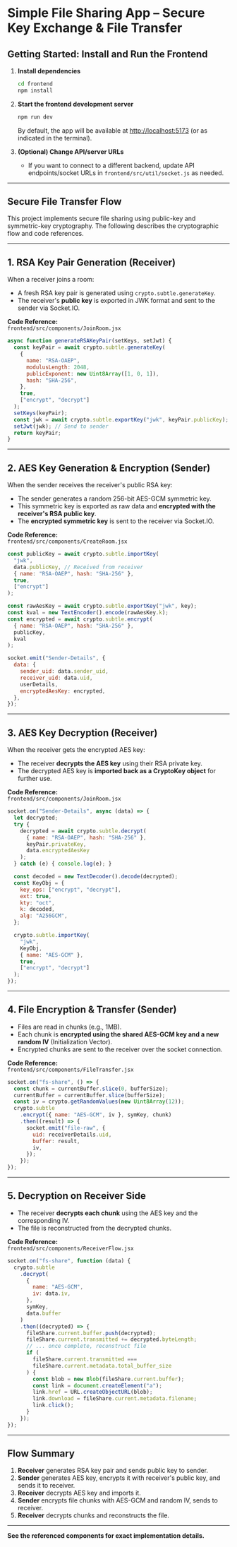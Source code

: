 # Simple File Sharing App – Secure Key Exchange & File Transfer

## Getting Started: Install and Run the Frontend

1. **Install dependencies**
   ```sh
   cd frontend
   npm install
   ```

2. **Start the frontend development server**
   ```sh
   npm run dev
   ```
   By default, the app will be available at [http://localhost:5173](http://localhost:5173) (or as indicated in the terminal).

3. **(Optional) Change API/server URLs**
   - If you want to connect to a different backend, update API endpoints/socket URLs in `frontend/src/util/socket.js` as needed.

---

## Secure File Transfer Flow

This project implements secure file sharing using public-key and symmetric-key cryptography. The following describes the cryptographic flow and code references.

---

## 1. RSA Key Pair Generation (Receiver)

When a receiver joins a room:

- A fresh RSA key pair is generated using `crypto.subtle.generateKey`.
- The receiver's **public key** is exported in JWK format and sent to the sender via Socket.IO.

**Code Reference:**  
`frontend/src/components/JoinRoom.jsx`
```javascript
async function generateRSAKeyPair(setKeys, setJwt) {
  const keyPair = await crypto.subtle.generateKey(
    {
      name: "RSA-OAEP",
      modulusLength: 2048,
      publicExponent: new Uint8Array([1, 0, 1]),
      hash: "SHA-256",
    },
    true,
    ["encrypt", "decrypt"]
  );
  setKeys(keyPair);
  const jwk = await crypto.subtle.exportKey("jwk", keyPair.publicKey);
  setJwt(jwk); // Send to sender
  return keyPair;
}
```

---

## 2. AES Key Generation & Encryption (Sender)

When the sender receives the receiver's public RSA key:

- The sender generates a random 256-bit AES-GCM symmetric key.
- This symmetric key is exported as raw data and **encrypted with the receiver's RSA public key**.
- The **encrypted symmetric key** is sent to the receiver via Socket.IO.

**Code Reference:**  
`frontend/src/components/CreateRoom.jsx`
```javascript
const publicKey = await crypto.subtle.importKey(
  "jwk",
  data.publicKey, // Received from receiver
  { name: "RSA-OAEP", hash: "SHA-256" },
  true,
  ["encrypt"]
);

const rawAesKey = await crypto.subtle.exportKey("jwk", key);
const kval = new TextEncoder().encode(rawAesKey.k);
const encrypted = await crypto.subtle.encrypt(
  { name: "RSA-OAEP", hash: "SHA-256" },
  publicKey,
  kval
);

socket.emit("Sender-Details", {
  data: {
    sender_uid: data.sender_uid,
    receiver_uid: data.uid,
    userDetails,
    encryptedAesKey: encrypted,
  },
});
```

---

## 3. AES Key Decryption (Receiver)

When the receiver gets the encrypted AES key:

- The receiver **decrypts the AES key** using their RSA private key.
- The decrypted AES key is **imported back as a CryptoKey object** for further use.

**Code Reference:**  
`frontend/src/components/JoinRoom.jsx`
```javascript
socket.on("Sender-Details", async (data) => {
  let decrypted;
  try {
    decrypted = await crypto.subtle.decrypt(
      { name: "RSA-OAEP", hash: "SHA-256" },
      keyPair.privateKey,
      data.encryptedAesKey
    );
  } catch (e) { console.log(e); }

  const decoded = new TextDecoder().decode(decrypted);
  const KeyObj = {
    key_ops: ["encrypt", "decrypt"],
    ext: true,
    kty: "oct",
    k: decoded,
    alg: "A256GCM",
  };

  crypto.subtle.importKey(
    "jwk",
    KeyObj,
    { name: "AES-GCM" },
    true,
    ["encrypt", "decrypt"]
  );
});
```

---

## 4. File Encryption & Transfer (Sender)

- Files are read in chunks (e.g., 1MB).
- Each chunk is **encrypted using the shared AES-GCM key and a new random IV** (Initialization Vector).
- Encrypted chunks are sent to the receiver over the socket connection.

**Code Reference:**  
`frontend/src/components/FileTransfer.jsx`
```javascript
socket.on("fs-share", () => {
  const chunk = currentBuffer.slice(0, bufferSize);
  currentBuffer = currentBuffer.slice(bufferSize);
  const iv = crypto.getRandomValues(new Uint8Array(12));
  crypto.subtle
    .encrypt({ name: "AES-GCM", iv }, symKey, chunk)
    .then((result) => {
      socket.emit("file-raw", {
        uid: receiverDetails.uid,
        buffer: result,
        iv,
      });
    });
});
```

---

## 5. Decryption on Receiver Side

- The receiver **decrypts each chunk** using the AES key and the corresponding IV.
- The file is reconstructed from the decrypted chunks.

**Code Reference:**  
`frontend/src/components/ReceiverFlow.jsx`
```javascript
socket.on("fs-share", function (data) {
  crypto.subtle
    .decrypt(
      {
        name: "AES-GCM",
        iv: data.iv,
      },
      symKey,
      data.buffer
    )
    .then((decrypted) => {
      fileShare.current.buffer.push(decrypted);
      fileShare.current.transmitted += decrypted.byteLength;
      // ... once complete, reconstruct file
      if (
        fileShare.current.transmitted ===
        fileShare.current.metadata.total_buffer_size
      ) {
        const blob = new Blob(fileShare.current.buffer);
        const link = document.createElement("a");
        link.href = URL.createObjectURL(blob);
        link.download = fileShare.current.metadata.filename;
        link.click();
      }
    });
});
```

---

## Flow Summary

1. **Receiver** generates RSA key pair and sends public key to sender.
2. **Sender** generates AES key, encrypts it with receiver's public key, and sends it to receiver.
3. **Receiver** decrypts AES key and imports it.
4. **Sender** encrypts file chunks with AES-GCM and random IV, sends to receiver.
5. **Receiver** decrypts chunks and reconstructs the file.

---

**See the referenced components for exact implementation details.**
